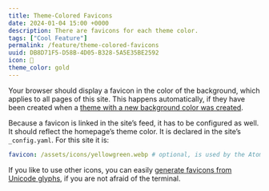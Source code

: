 ```yaml
---
title: Theme-Colored Favicons
date: 2024-01-04 15:00 +0000
description: There are favicons for each theme color.
tags: ["Cool Feature"]
permalink: /feature/theme-colored-favicons
uuid: DB8D71F5-D58B-4D05-B328-5A5E35BE2592
icon: 🌟
theme_color: gold
---
```

Your browser should display a favicon in the color of the background, which applies to all pages of this site. This happens automatically, if they have been created when a [theme with a new background color was created](/manual/choosing-and-applying-colors).

Because a favicon is linked in the site’s feed, it has to be configured as well. It should reflect the homepage’s theme color. It is declared in the site’s `_config.yaml`. For this site it is:

```yaml
favicon: /assets/icons/yellowgreen.webp # optional, is used by the Atom feed
```

If you like to use other icons, you can easily [generate favicons from Unicode glyphs](https://michaelnordmeyer.com/generating-favicons-from-unicode-glyphs), if you are not afraid of the terminal.
